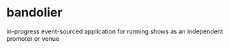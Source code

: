 # bandolier

in-progress event-sourced application for running shows as an independent promoter or venue
